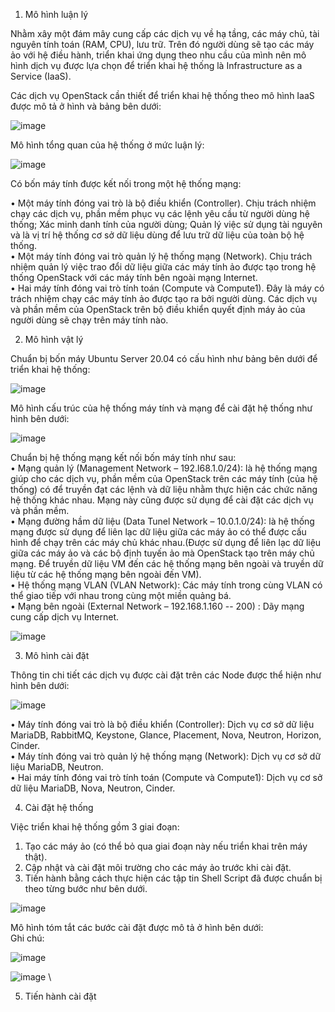1. Mô hình luận lý

Nhằm xây một đám mây cung cấp các dịch vụ về hạ tầng, các máy chủ, tài nguyên tính toán (RAM, CPU), lưu trữ. Trên đó người dùng sẽ tạo các máy ảo với hệ điều hành, triển khai ứng dụng theo nhu cầu của mình nên mô hình dịch vụ được lựa chọn để triển khai hệ thống là Infrastructure as a Service (IaaS).
  
Các dịch vụ OpenStack cần thiết để triển khai hệ thống theo mô hình IaaS được mô tả ở hình và bảng bên dưới:

![image](https://github.com/khoan13583/cai_dat_openstack_victoria/assets/88971108/28f391d4-a766-488d-849a-193ba0bde830)

Mô hình tổng quan của hệ thống ở mức luận lý:

![image](https://github.com/khoan13583/cai_dat_openstack_victoria/assets/88971108/0e62b8e7-7684-43d5-821d-9bd687869ed5)

Có bốn máy tính được kết nối trong một hệ thống mạng:

•	Một máy tính đóng vai trò là bộ điều khiển (Controller). Chịu trách nhiệm chạy các dịch vụ, phần mềm phục vụ các lệnh yêu cầu từ người dùng hệ thống; Xác minh danh tính của người dùng; Quản lý việc sử dụng tài nguyên và là vị trí hệ thống cơ sở dữ liệu dùng để lưu trữ dữ liệu của toàn bộ hệ thống.  
•	Một máy tính đóng vai trò quản lý hệ thống mạng (Network). Chịu trách nhiệm quản lý việc trao đổi dữ liệu giữa các máy tính ảo được tạo trong hệ thống OpenStack với các máy tính bên ngoài mạng Internet.  
•	Hai máy tính đóng vai trò tính toán (Compute và Compute1).  Đây là máy có trách nhiệm chạy các máy tính ảo được tạo ra bởi người dùng. Các dịch vụ và phần mềm của OpenStack trên bộ điều khiển quyết định máy ảo của người dùng sẽ chạy trên máy tính nào.  

2. Mô hình vật lý

Chuẩn bị bốn máy Ubuntu Server 20.04 có cấu hình như bảng bên dưới để triển khai hệ thống:

![image](https://github.com/khoan13583/cai_dat_openstack_victoria/assets/88971108/c3303e57-2885-4583-a4bb-4f1475bb2e92)

Mô hình cấu trúc của hệ thống máy tính và mạng để cài đặt hệ thống như hình bên dưới:

![image](https://github.com/khoan13583/cai_dat_openstack_victoria/assets/88971108/ee2463b8-036a-40ab-99e4-13c042bf4d9d)

Chuẩn bị hệ thống mạng kết nối bốn máy tính như sau:  
•	Mạng quản lý (Management Network – 192.l68.1.0/24): là hệ thống mạng giúp cho các dịch vụ, phần mềm của OpenStack trên các máy tính (của hệ thống) có để truyền đạt các lệnh và dữ liệu nhằm thực hiện các chức năng hệ thống khác nhau. Mạng này cũng được sử dụng để cài đặt các dịch vụ và phần mềm.  
•	Mạng đường hầm dữ liệu (Data Tunel Network – 10.0.1.0/24): là hệ thống mạng được sử dụng để liên lạc dữ liệu giữa các máy ảo có thể được cấu hình để chạy trên các máy chủ khác nhau.(Được sử dụng để liên lạc dữ liệu giữa các máy ảo và các bộ định tuyến ảo mà OpenStack tạo trên máy chủ mạng. Để truyền dữ liệu VM đến các hệ thống mạng bên ngoài và truyền dữ liệu từ các hệ thống mạng bên ngoài đến VM).  
•	Hệ thống mạng VLAN (VLAN Network): Các máy tính trong cùng VLAN có thể giao tiếp với nhau trong cùng một miền quảng bá.  
•	Mạng bên ngoài (External Network – 192.168.1.160 -- 200) : Dãy mạng cung cấp dịch vụ Internet.  

![image](https://github.com/khoan13583/cai_dat_openstack_victoria/assets/88971108/cd31235d-6eaa-44aa-83aa-6b02dd6d8e90)

3. Mô hình cài đặt  

Thông tin chi tiết các dịch vụ được cài đặt trên các Node được thể hiện như hình bên dưới:  

![image](https://github.com/khoan13583/cai_dat_openstack_victoria/assets/88971108/02b175f0-b5e7-4719-acdc-ea28bd49dccf)  

•	Máy tính đóng vai trò là bộ điều khiển (Controller): Dịch vụ cơ sở dữ liệu MariaDB, RabbitMQ, Keystone, Glance, Placement, Nova, Neutron, Horizon, Cinder.  
•	Máy tính đóng vai trò quản lý hệ thống mạng (Network): Dịch vụ cơ sở dữ liệu MariaDB, Neutron.  
•	Hai máy tính đóng vai trò tính toán (Compute và Compute1): Dịch vụ cơ sở dữ liệu MariaDB, Nova, Neutron, Cinder.  

4. Cài đặt hệ thống  

Việc triển khai hệ thống gồm 3 giai đoạn:  
1.	Tạo các máy ảo (có thể bỏ qua giai đoạn này nếu triển khai trên máy thật).  
2.	Cập nhật và cài đặt môi trường cho các máy ảo trước khi cài đặt.  
3.	Tiến hành bằng cách thực hiện các tập tin Shell Script đã được chuẩn bị theo từng bước như bên dưới.  

![image](https://github.com/khoan13583/cai_dat_openstack_victoria/assets/88971108/c0158b7d-b0e3-4203-9142-1b8d00b9d532)

Mô hình tóm tắt các bước cài đặt được mô tả ở hình bên dưới:  
Ghi chú:  

![image](https://github.com/khoan13583/cai_dat_openstack_victoria/assets/88971108/0a00e13b-b9e3-469b-9869-e0990c8f27ba)  

![image](https://github.com/khoan13583/cai_dat_openstack_victoria/assets/88971108/687e9a85-35a4-46aa-8f88-f2b8752abb8c)  \

5. Tiến hành cài đặt
   



